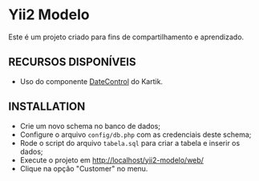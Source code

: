 Yii2 Modelo
============================

Este é um projeto criado para fins de compartilhamento e aprendizado.

RECURSOS DISPONÍVEIS
--------------------

- Uso do componente [DateControl](http://demos.krajee.com/datecontrol) do Kartik.


INSTALLATION
------------

- Crie um novo schema no banco de dados;
- Configure o arquivo ```config/db.php``` com as credenciais deste schema;
- Rode o script do arquivo ```tabela.sql``` para criar a tabela e inserir os dados;
- Execute o projeto em [http://localhost/yii2-modelo/web/](http://localhost/yii2-modelo/web/)
- Clique na opção "Customer" no menu.